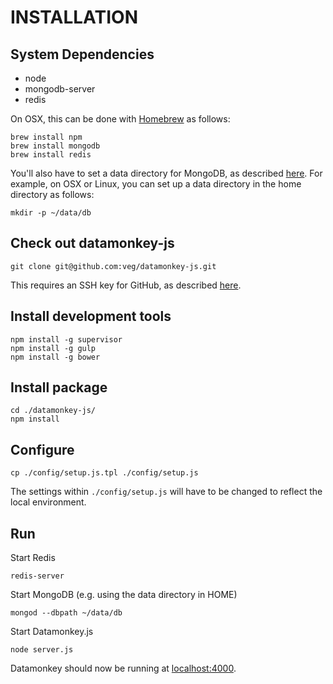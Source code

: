 # INSTALLATION

## System Dependencies
* node
* mongodb-server
* redis

On OSX, this can be done with [Homebrew](http://brew.sh/) as follows:

    brew install npm
    brew install mongodb
    brew install redis

You'll also have to set a data directory for MongoDB, as described [here](http://docs.mongodb.org/manual/tutorial/). For example, on OSX or Linux, you can set up a data directory in the home directory as follows:

    mkdir -p ~/data/db

## Check out datamonkey-js

    git clone git@github.com:veg/datamonkey-js.git

This requires an SSH key for GitHub, as described [here](https://help.github.com/articles/generating-ssh-keys).

## Install development tools
    
    npm install -g supervisor
    npm install -g gulp
    npm install -g bower
    
## Install package

    cd ./datamonkey-js/
    npm install

## Configure

    cp ./config/setup.js.tpl ./config/setup.js

The settings within ```./config/setup.js``` will have to be changed to reflect the local environment.

## Run

Start Redis

    redis-server

Start MongoDB (e.g. using the data directory in HOME)

    mongod --dbpath ~/data/db

Start Datamonkey.js

    node server.js

Datamonkey should now be running at [localhost:4000](http://localhost:4000).
